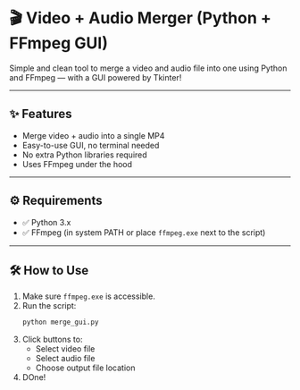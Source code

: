 # 🎬 Video + Audio Merger (Python + FFmpeg GUI)

Simple and clean tool to merge a video and audio file into one using Python and FFmpeg — with a GUI powered by Tkinter!

---

## ✨ Features
- Merge video + audio into a single MP4
- Easy-to-use GUI, no terminal needed
- No extra Python libraries required
- Uses FFmpeg under the hood

---

## ⚙ Requirements
- ✅ Python 3.x
- ✅ FFmpeg (in system PATH or place `ffmpeg.exe` next to the script)

---

## 🛠 How to Use

1. Make sure `ffmpeg.exe` is accessible.
2. Run the script:
   ```bash
   python merge_gui.py
3. Click buttons to:
   - Select video file
   - Select audio file
   - Choose output file location
4. DOne!
